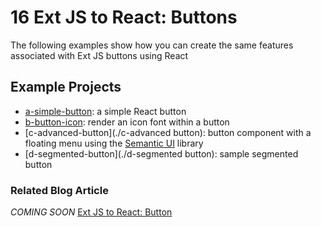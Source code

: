 # 16 Ext JS to React: Buttons

The following examples show how you can create the same features associated with Ext JS buttons using React

## Example Projects

 - [a-simple-button](./a-simple-button): a simple React button
 - [b-button-icon](./b-button-icon): render an icon font within a button
 - [c-advanced-button](./c-advanced button): button component with a floating menu using the [Semantic UI](https://www.npmjs.com/package/semantic-ui-react) library
 - [d-segmented-button](./d-segmented button): sample segmented button

### Related Blog Article

*COMING SOON*
[Ext JS to React: Button](https://moduscreate.com/blog/ext-js-react-button/)


